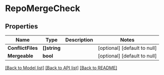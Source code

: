 # RepoMergeCheck

## Properties
Name | Type | Description | Notes
------------ | ------------- | ------------- | -------------
**ConflictFiles** | **[]string** |  | [optional] [default to null]
**Mergeable** | **bool** |  | [optional] [default to null]

[[Back to Model list]](../README.md#documentation-for-models) [[Back to API list]](../README.md#documentation-for-api-endpoints) [[Back to README]](../README.md)

